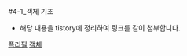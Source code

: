 #4-1_객체 기초
- 해당 내용을 tistory에 정리하여 링크를 같이 첨부합니다.

[폴리필](https://ldd6cr-adness.tistory.com/373)
[객체](https://ldd6cr-adness.tistory.com/374)
